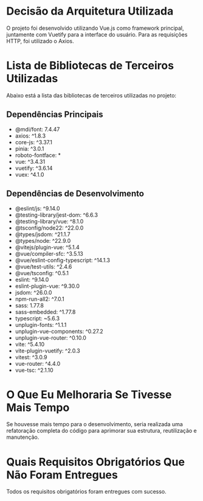 # Decisão da Arquitetura Utilizada

O projeto foi desenvolvido utilizando Vue.js como framework principal, juntamente com Vuetify para a interface do usuário. Para as requisições HTTP, foi utilizado o Axios.

# Lista de Bibliotecas de Terceiros Utilizadas

Abaixo está a lista das bibliotecas de terceiros utilizadas no projeto:

## Dependências Principais

- @mdi/font: 7.4.47
- axios: ^1.8.3
- core-js: ^3.37.1
- pinia: ^3.0.1
- roboto-fontface: \*
- vue: ^3.4.31
- vuetify: ^3.6.14
- vuex: ^4.1.0

## Dependências de Desenvolvimento

- @eslint/js: ^9.14.0
- @testing-library/jest-dom: ^6.6.3
- @testing-library/vue: ^8.1.0
- @tsconfig/node22: ^22.0.0
- @types/jsdom: ^21.1.7
- @types/node: ^22.9.0
- @vitejs/plugin-vue: ^5.1.4
- @vue/compiler-sfc: ^3.5.13
- @vue/eslint-config-typescript: ^14.1.3
- @vue/test-utils: ^2.4.6
- @vue/tsconfig: ^0.5.1
- eslint: ^9.14.0
- eslint-plugin-vue: ^9.30.0
- jsdom: ^26.0.0
- npm-run-all2: ^7.0.1
- sass: 1.77.8
- sass-embedded: ^1.77.8
- typescript: ~5.6.3
- unplugin-fonts: ^1.1.1
- unplugin-vue-components: ^0.27.2
- unplugin-vue-router: ^0.10.0
- vite: ^5.4.10
- vite-plugin-vuetify: ^2.0.3
- vitest: ^3.0.9
- vue-router: ^4.4.0
- vue-tsc: ^2.1.10

# O Que Eu Melhoraria Se Tivesse Mais Tempo

Se houvesse mais tempo para o desenvolvimento, seria realizada uma refatoração completa do código para aprimorar sua estrutura, reutilização e manutenção.

# Quais Requisitos Obrigatórios Que Não Foram Entregues

Todos os requisitos obrigatórios foram entregues com sucesso.
